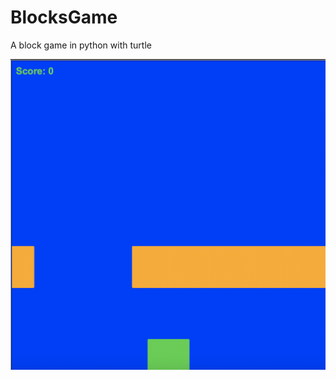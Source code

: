 # BlocksGame
A block game in python with turtle

![alt tag](https://raw.githubusercontent.com/kcarter787/BlocksGame/master/blocks_game.png)
